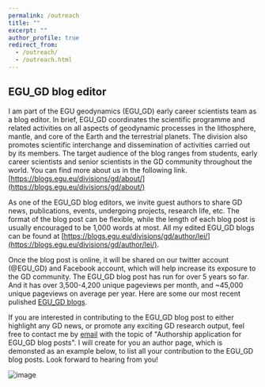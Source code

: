 ```yaml
---
permalink: /outreach
title: ""
excerpt: ""
author_profile: true
redirect_from: 
  - /outreach/
  - /outreach.html
---
```


EGU_GD blog editor
--
I am part of the EGU geodynamics (EGU_GD) early career scientists team as a blog editor. In brief, EGU_GD coordinates the scientific programme and related activities 
on all aspects of geodynamic processes in the lithosphere, mantle, and core of the Earth and the terrestrial planets. 
The division also promotes scientific interchange and dissemination of activities carried out by its members. 
The target audience of the blog ranges from students, early career scientists and senior scientists in the GD community throughout the world. 
You can find more about us in the following link. [https://blogs.egu.eu/divisions/gd/about/](https://blogs.egu.eu/divisions/gd/about/)

As one of the EGU_GD blog editors, we invite guest authors to share GD news, publications, events, undergoing projects, research life, etc.
The format of the blog post can be flexible, while the length of each blog post is usually encouraged to be 1,000 words at most. All my edited EGU_GD blogs 
can be found at [https://blogs.egu.eu/divisions/gd/author/lei/](https://blogs.egu.eu/divisions/gd/author/lei/).

Once the blog post is online, it will be shared on our twitter account (@EGU_GD) and Facebook account, which will help increase its exposure to the 
GD community. The EGU_GD blog post has run for over 5 years so far. And it has over 3,500-4,200 unique pageviews per month, and ~45,000 unique pageviews 
on average per year. Here are some our most recent pulished [EGU_GD blogs](https://blogs.egu.eu/divisions/gd/).

If you are interested in contributing to the EGU_GD blog post to either highlight any GD news, or promote any exciting GD research output, 
feel free to contact me by [email](mailto:leiz2@cardiff.ac.uk) with the topic of "Authorship application for EGU_GD blog posts". I will create for you an author page, which is demonsted as an example below, to list all your contribution to the EGU_GD blog posts. Look forward to hearing from you!

![image](https://user-images.githubusercontent.com/119984116/212542753-9f0fd7a3-2a79-48a7-b76b-4562d0e81923.png)
